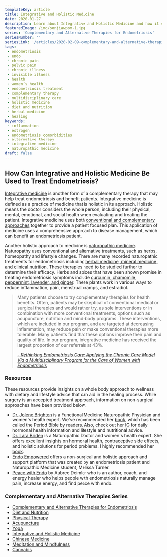 ```yaml
--- 
templateKey: article
title: Integrative and Holistic Medicine
date: 2020-01-27
description: Learn about Integrative and Holistic Medicine and how it can be used to treat endometriosis
featuredImage: /img/sonjiawpom-1.jpg
series: 'Complementary and Alternative Therapies for Endometriosis'
seriesNumber: ''
seriesLink: '/articles/2020-02-09-complementary-and-alternative-therapies-for-endometriosis/'
tags:
 - endometriosis
 - endo
 - chronic pain
 - pelvic pain
 - chronic illness
 - invisible illness
 - health
 - women’s health
 - endometriosis treatment
 - complementary therapy
 - multidisciplinary care
 - holistic medicine
 - diet and nutrition
 - herbal medicine 
 - healing
keywords:
 - inflammation
 - estrogen
 - endometriosis comorbidities
 - alternative therapy 
 - integrative medicine 
 - naturopathic medicine 
draft: false
--- 
```


<h2>How Can Integrative and Holistic Medicine Be Used to Treat Endometriosis?</h2>

<a href="https://nccih.nih.gov/health/integrative-health" target="_blank" rel="noopener noreferrer">Integrative medicine</a> is another form of a complementary therapy that may help treat endometriosis and benefit patients. Integrative medicine is defined as a practice of medicine that is holistic in its approach. Holistic means the doctor considers the whole person, including their physical, mental, emotional, and social health when evaluating and treating the patient. Integrative medicine uses both <a href="https://www.ncbi.nlm.nih.gov/pmc/articles/PMC6661982/?fbclid=IwAR1ytZua-OpiBsknNROSa0ucyF3dB5ExX2IIDSFEAeFsPdru1SXW22mHZKU" target="_blank" rel="noopener noreferrer">conventional and complementary approaches</a> together to provide a patient focused plan. This application of medicine uses a comprehensive approach to disease management, which can benefit an endometriosis patient. 

Another holistic approach to medicine is <a href="https://nccih.nih.gov/health/naturopathy" target="_blank" rel="noopener noreferrer">naturopathic medicine</a>. Naturopathy uses conventional and alternative treatments, such as herbs, homeopathy and lifestyle changes. There are many recorded naturopathic treatments for endometriosis including <a href="https://www.liebertpub.com/doi/full/10.1089/acm.2018.0305" target="_blank" rel="noopener noreferrer">herbal medicine, mineral medicine, and clinical nutrition</a>. These therapies need to be studied further to determine their efficacy. Herbs and spices that have been shown promise in treating endometriosis symptoms include <a href="https://www.healthline.com/health/herbs-for-endometriosis#herbal-remedies" target="_blank" rel="noopener noreferrer">curcumin, chamomile, peppermint, lavender, and ginger</a>. These plants work in various ways to reduce inflammation, pain, menstrual cramps, and estradiol. 

<blockquote>Many patients choose to try complementary therapies for health benefits. Often, patients may be skeptical of conventional medical or surgical therapies and would rather try, as sole interventions or in combination with more conventional treatments, options such as acupuncture, nutrition and mind-body programs. These interventions, which are included in our program, and are targeted at decreasing inflammation, may reduce pain or make conventional therapies more tolerable. Many patients find that these options improve their pain and quality of life. In our program, integrative medicine has received the largest proportion of our referrals at 43%.

<cite><a href="https://www.ncbi.nlm.nih.gov/pmc/articles/PMC6661982/?fbclid=IwAR1ytZua-OpiBsknNROSa0ucyF3dB5ExX2IIDSFEAeFsPdru1SXW22mHZKU" target="_blank" rel="noopener noreferrer">- Rethinking Endometriosis Care: Applying the Chronic Care Model Via a Multidisciplinary Program for the Care of Women with Endometriosis</a></cite>

</blockquote>

<div class="page-break PomSketch1"></div>

<h3>Resources</h3>

These resources provide insights on a whole body approach to wellness with dietary and lifestyle advice that can aid in the healing process. While surgery is an accepted treatment approach, information on non-surgical approaches have been provided below. 

* <a href="https://drbrighten.com/" target="_blank" rel="noopener noreferrer">Dr. Jolene Brighten</a> is a Functional Medicine Naturopathic Physician and women's health expert. We've recommended her <a href="/articles/2020-02-09-endometriosis-books#hormonal-health-books" rel="noopener noreferrer">book</a>, which has been called the Period Bible by readers. Also, check out her <a href="https://www.instagram.com/drjolenebrighten/?hl=en" target="_blank" rel="noopener noreferrer">IG</a> for daily hormonal health information and lifestyle and nutritional advice. 
* <a href="https://www.larabriden.com/" target="_blank" rel="noopener noreferrer">Dr. Lara Briden</a> is a Naturopathic Doctor and women's health expert. She offers excellent insights on hormonal health, contraceptive side effects, and holistic solutions for period problems. I highly recommended her <a href="/articles/2020-02-09-endometriosis-books#briden-book" rel="noopener noreferrer">book</a>.
* <a href="https://www.endoempowered.com/" target="_blank" rel="noopener noreferrer">Endo Empowered</a> offers a non-surgical and holistic approach and support platform that was created by an endometriosis patient and Naturopathic Medicine student, Melissa Turner.
* <a href="https://peacewithendo.com/" target="_blank" rel="noopener noreferrer">Peace with Endo</a> by Aubree Deimler who is an author, coach, and energy healer who helps people with endometriosis naturally manage pain, increase energy, and find peace with endo.

<div class="page-break Slice2"></div>

<h3 class="table-of-contents">Complementary and Alternative Therapies Series</h3>

- <a href="/articles/2020-02-09-complementary-and-alternative-therapies-for-endometriosis/" target="_blank" rel="noopener noreferrer">Complementary and Alternative Therapies for Endometriosis</a>
- <a href="/articles/2020-01-31-diet-nutrition" target="_blank" rel="noopener noreferrer">Diet and Nutrition</a>
- <a href="/articles/2020-01-30-physical-therapy" target="_blank" rel="noopener noreferrer">Physical Therapy</a>
- <a href="/articles/2020-01-29-acupuncture" target="_blank" rel="noopener noreferrer">Acupuncture</a>
- <a href="/articles/2020-01-28-yoga" target="_blank" rel="noopener noreferrer">Yoga</a>
- <a href="/articles/2020-01-27-integrative-holistic-medicine" target="_blank" rel="noopener noreferrer">Integrative and Holistic Medicine</a>
- <a href="/articles/2020-01-26-chinese-medicine" target="_blank" rel="noopener noreferrer">Chinese Medicine</a>
- <a href="/articles/2020-01-25-meditation-mindfulness" target="_blank" rel="noopener noreferrer">Meditation and Mindfulness</a>
- <a href="/articles/2020-01-24-cannabis" target="_blank" rel="noopener noreferrer">Cannabis</a>
